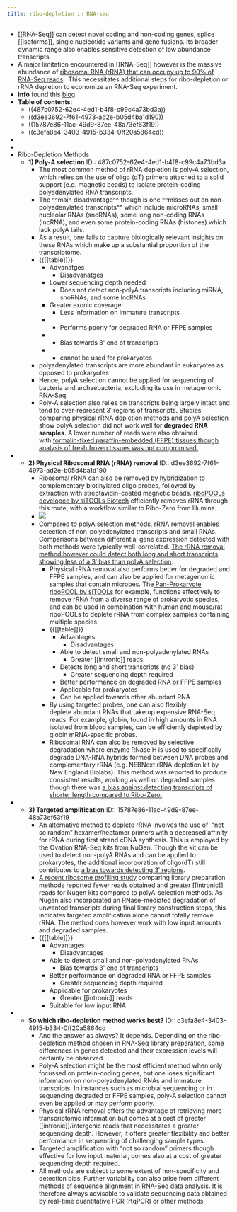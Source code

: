 ```yaml
---
title: ribo-depletion in RNA-seq
---
```


- [[RNA-Seq]] can detect novel coding and non-coding genes, splice [[isoforms]], single nucleotide variants and gene fusions. Its broader dynamic range also enables sensitive detection of low abundance transcripts.
- A major limitation encountered in [[RNA-Seq]] however is the massive abundance of [ribosomal RNA (rRNA) that can occupy up to 90% of RNA-Seq reads](https://currentprotocols.onlinelibrary.wiley.com/doi/abs/10.1002/0471142727.mb0419s103).  This necessitates additional steps for ribo-depletion or rRNA depletion to economize an RNA-Seq experiment.
- **info** found this [blog](https://www.rna-seqblog.com/ribo-depletion-in-rna-seq-which-ribosomal-rna-depletion-method-works-best/)
- **Table of contents**:
	- ((487c0752-62e4-4ed1-b4f8-c99c4a73bd3a))
	- ((d3ee3692-7f61-4973-ad2e-b05d4ba1d190))
	- ((15787e86-11ac-49d9-87ee-48a73ef63f19))
	- ((c3efa8e4-3403-4915-b334-0ff20a5864cd))
-
-
- Ribo-Depletion Methods
	- **1) Poly-A selection**
	  ID:: 487c0752-62e4-4ed1-b4f8-c99c4a73bd3a
		- The most common method of rRNA depletion is poly-A selection, which relies on the use of oligo (dT) primers attached to a solid support (e.g. magnetic beads) to isolate protein-coding polyadenylated RNA transcripts.
		- The ^^main disadvantage^^ though is one ^^misses out on non-polyadenylated transcripts^^ which include microRNAs, small nucleolar RNAs (snoRNAs), some long non-coding RNAs (lncRNA), and even some protein-coding RNAs (histones) which lack polyA tails.
		- As a result, one fails to capture biologically relevant insights on these RNAs which make up a substantial proportion of the transcriptome.
		- {{[[table]]}}
			- Advanatges
				- Disadvanatges
			- Lower sequencing depth needed
				- Does not detect non-polyA transcripts including miRNA, snoRNAs, and some lncRNAs
			- Greater exonic coverage
				- Less information on immature transcripts
			-
				- Performs poorly for degraded RNA or FFPE samples
			-
				- Bias towards 3' end of transcripts
			-
				- cannot be used for prokaryotes
		- polyadenylated transcripts are more abundant in eukaryotes as opposed to prokaryotes
		- Hence, polyA selection cannot be applied for sequencing of bacteria and archaebacteria, excluding its use in metagenomic RNA-Seq.
		- Poly-A selection also relies on transcripts being largely intact and tend to over-represent 3′ regions of transcripts. Studies comparing physical rRNA depletion methods and polyA selection show polyA selection did not work well for **degraded RNA samples**. A lower number of reads were also obtained with [formalin-fixed paraffin-embedded (FFPE) tissues though analysis of fresh frozen tissues was not compromised.](https://dx.doi.org/10.1186/s12864-018-4761-3)
-
	- **2) Physical Ribosomal RNA (rRNA) removal**
	  ID:: d3ee3692-7f61-4973-ad2e-b05d4ba1d190
		- Ribosomal rRNA can also be removed by hybridization to complementary biotinylated oligo probes, followed by extraction with streptavidin-coated magnetic beads. [riboPOOLs developed by siTOOLs Biotech](https://www.sitoolsbiotech.com/ribopools.php) efficiently removes rRNA through this route, with a workflow similar to Ribo-Zero from Illumina.
		- ![](https://firebasestorage.googleapis.com/v0/b/firescript-577a2.appspot.com/o/imgs%2Fapp%2FQualifying_Exam%2FfJreoLWnJs.png?alt=media&token=7c979256-43f4-480a-a652-4f58dacc6b6c)
		- Compared to polyA selection methods, rRNA removal enables detection of non-polyadenylated transcripts and small RNAs.  Comparisons between differential gene expression detected with both methods were typically well-correlated. [The rRNA removal method however could detect both long and short transcripts showing less of a 3′ bias than polyA selection](https://www.sciencedirect.com/science/article/pii/S0888754310001746?via%3Dihub).
			- Physical rRNA removal also performs better for degraded and FFPE samples, and can also be applied for metagenomic samples that contain microbes. The[ Pan-Prokaryote riboPOOL by siTOOLs](https://www.sitoolsbiotech.com/pdf/PanProriboPOOL_190516.pdf) for example, functions effectively to remove rRNA from a diverse range of prokaryotic species, and can be used in combination with human and mouse/rat riboPOOLs to deplete rRNA from complex samples containing multiple species.
			- {{[[table]]}}
				- Advantages
					- Disadvantages
				- Able to detect small and non-polyadenylated RNAs
					- Greater [[intronic]] reads
				- Detects long and short transcripts (no 3' bias)
					- Greater sequencing depth required
				- Better performance on degraded RNA or FFPE samples
				- Applicable for prokaryotes
				- Can be applied towards other abundant RNA
			- By using targeted probes, one can also flexibly deplete abundant RNAs that take up expensive RNA-Seq reads. For example, globin, found in high amounts in RNA isolated from blood samples, can be efficiently depleted by globin mRNA-specific probes.
			- Ribosomal RNA can also be removed by selective degradation where enzyme RNase H is used to specifically degrade DNA-RNA hybrids formed between DNA probes and complementary rRNA (e.g. NEBNext rRNA depletion kit by New England Biolabs). This method was reported to produce consistent results, working as well on degraded samples though there was [a bias against detecting transcripts of shorter length compared to Ribo-Zero.](https://bmcgenomics.biomedcentral.com/articles/10.1186/s12864-018-4585-1)
-
	- **3) Targeted amplification**
	  ID:: 15787e86-11ac-49d9-87ee-48a73ef63f19
		- An alternative method to deplete rRNA involves the use of  “not so random” hexamer/heptamer primers with a decreased affinity for rRNA during first strand cDNA synthesis. This is employed by the Ovation RNA-Seq kits from NuGen. Though the kit can be  used to detect non-polyA RNAs and can be applied to prokaryotes, the additional incorporation of oligo(dT) still contributes to [a bias towards detecting 3′ regions](https://bmcgenomics.biomedcentral.com/articles/10.1186/s12864-018-5066-2).
		- [A recent ribosome profiling study](https://bmcgenomics.biomedcentral.com/articles/10.1186/s12864-018-5066-2) comparing library preparation methods reported fewer reads obtained and greater [[intronic]] reads for Nugen kits compared to polyA-selection methods. As Nugen also incorporated an RNase-mediated degradation of unwanted transcripts during final library construction steps, this indicates targeted amplification alone cannot totally remove rRNA. The method does however work with low input amounts and degraded samples.
		- {{[[table]]}}
			- Advantages
				- Disadvantages
			- Able to detect small and non-polyadenylated RNAs
				- Bias towards 3' end of transcripts
			- Better performance on degraded RNA or FFPE samples
				- Greater sequencing depth required
			- Applicable for prokaryotes
				- Greater [[intronic]] reads
			- Suitable for low input RNA
-
	- **So which ribo-depletion method works best?**
	  ID:: c3efa8e4-3403-4915-b334-0ff20a5864cd
		- And the answer as always? It depends. Depending on the ribo-depletion method chosen in RNA-Seq library preparation, some differences in genes detected and their expression levels will certainly be observed.
		- Poly-A selection might be the most efficient method when only focussed on protein-coding genes, but one loses significant information on non-polyadenylated RNAs and immature transcripts. In instances such as microbial sequencing or in sequencing degraded or FFPE samples, poly-A selection cannot even be applied or may perform poorly.
		- Physical rRNA removal offers the advantage of retrieving more transcriptomic information but comes at a cost of greater [[intronic]]/intergenic reads that necessitates a greater sequencing depth. However, it offers greater flexibility and better performance in sequencing of challenging sample types.
		- Targeted amplification with “not so random” primers though effective for low input material, comes also at a cost of greater sequencing depth required.
		- All methods are subject to some extent of non-specificity and detection bias. Further variability can also arise from different methods of sequence alignment in RNA-Seq data analysis. It is therefore always advisable to validate sequencing data obtained by 
		  real-time quantitative PCR (rtqPCR) or other methods.